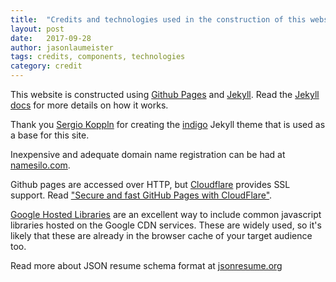 ```yaml
---
title:  "Credits and technologies used in the construction of this website."
layout: post
date:   2017-09-28
author: jasonlaumeister
tags: credits, components, technologies
category: credit
---
```


This website is constructed using [Github Pages][github-pages] and [Jekyll][jekyll-gh]. Read the [Jekyll docs][jekyll-docs] for more details on how it works.

Thank you [Sergio Koppln][sergio-kopplin] for creating the [indigo][sergio-kopplin-indigo] Jekyll theme that is used as a base for this site. 

Inexpensive and adequate domain name registration can be had at [namesilo.com][namesilo].

Github pages are accessed over HTTP, but [Cloudflare][cloudflare] provides SSL support. Read ["Secure and fast GitHub Pages with CloudFlare"][cloudflare-github].

[Google Hosted Libraries][google-hosted-libs] are an excellent way to include common javascript libraries hosted on the Google CDN services. These are widely used, so it's likely that these are already in the browser cache of your target audience too.

Read more about JSON resume schema format at [jsonresume.org][json-schema]

[github-pages]: https://pages.github.com/
[jekyll-docs]: https://jekyllrb.com/docs/home
[jekyll-gh]:   https://github.com/jekyll/jekyll
[namesilo]: https://www.namesilo.com/
[cloudflare]: https://www.cloudflare.com/
[cloudflare-github]: https://blog.cloudflare.com/secure-and-fast-github-pages-with-cloudflare/
[sergio-kopplin]: https://github.com/sergiokopplin
[sergio-kopplin-indigo]: https://github.com/sergiokopplin/indigo
[google-hosted-libs]: https://developers.google.com/speed/libraries/
[json-schema]: https://jsonresume.org/schema/